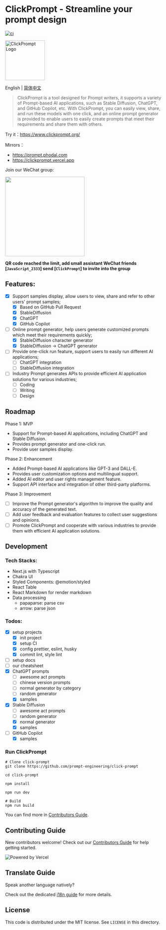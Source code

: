# ClickPrompt - Streamline your prompt design

[![ci](https://github.com/prompt-engineering/click-prompt/actions/workflows/ci.yaml/badge.svg)](https://github.com/prompt-engineering/click-prompt/actions/workflows/ci.yaml)

<img src="src/assets/clickprompt-logo.svg" width='128' height='128' alt='ClickPrompt Logo' />

English | [简体中文](./README.zh-CN.md)

> ClickPrompt is a tool designed for Prompt writers, it supports a variety of Prompt-based AI applications, such as Stable Diffusion, ChatGPT, and GitHub Copilot, etc.
> With ClickPrompt, you can easily view, share, and run these models with one click, and an online prompt generator is provided to enable users to easily create prompts that meet their requirements and share them with others.

Try it：https://www.clickprompt.org/

Mirrors：

- https://prompt.phodal.com
- https://clickprompt.vercel.app

Join our WeChat group:

<img src="./public/wechat.jpg" width='256' height='auto' />

**QR code reached the limit, add small assistant WeChat friends [`JavaScript_2333`] send [`ClickPrompt`] to invite into the group**

## Features:

- [x] Support samples display, allow users to view, share and refer to other users' prompt samples;
  - [x] Based on GitHub Pull Request
  - [x] StableDiffusion
  - [x] ChatGPT
  - [x] GitHub Copilot
- [ ] Online prompt generator, help users generate customized prompts which meet their requirements quickly;
  - [x] StableDiffusion character generator
  - [x] StableDiffusion -> ChatGPT generator
- [ ] Provide one-click run feature, support users to easily run different AI applications;
  - [ ] ChatGPT integration
  - [ ] StableDiffusion integration
- [ ] Industry Prompt generates APIs to provide efficient AI application solutions for various industries;
  - [ ] Coding
  - [ ] Writing
  - [ ] Design

## Roadmap

Phase 1: MVP

- Support for Prompt-based AI applications, including ChatGPT and Stable Diffusion.
- Provides prompt generator and one-click run.
- Provide user samples display.

Phase 2: Enhancement

- Added Prompt-based AI applications like GPT-3 and DALL-E.
- Provides user customization options and multilingual support.
- Added AI editor and user rights management feature.
- Support API interface and integration of other third-party platforms.

Phase 3: Improvement

- [ ] Improve the Prompt generator's algorithm to improve the quality and accuracy of the generated text.
- [ ] Add user feedback and evaluation features to collect user suggestions and opinions.
- [ ] Promote ClickPrompt and cooperate with various industries to provide them with efficient AI application solutions.

## Development

### Tech Stacks:

- Next.js with Typescript
- Chakra UI
- Styled Components: @emotion/styled
- React Table
- React Markdown for render markdown
- Data processing
  - papaparse: parse csv
  - arrow: parse json

### Todos:

- [x] setup projects
  - [x] init project
  - [x] setup CI
  - [x] config prettier, eslint, husky
  - [x] commit lint, style lint
- [ ] setup docs
- [ ] our cheatsheet
- [x] ChatGPT prompts
  - [ ] awesome act prompts
  - [ ] chinese version prompts
  - [ ] normal generator by category
  - [ ] random generator
  - [x] samples
- [x] Stable Diffusion
  - [ ] awesome act prompts
  - [ ] random generator
  - [x] normal generator
  - [x] samples
- [ ] GitHub Copilot
  - [x] samples

### Run ClickPrompt

```shell
# Clone click-prompt
git clone https://github.com/prompt-engineering/click-prompt

cd click-prompt

npm install

npm run dev

# Build
npm run build
```

You can find more in [Contributors Guide](./CONTRIBUTING.md).

## Contributing Guide
New contributors welcome! Check out our [Contributors Guide](./CONTRIBUTING.md) for help getting started.

![Powered by Vercel](https://images.ctfassets.net/e5382hct74si/78Olo8EZRdUlcDUFQvnzG7/fa4cdb6dc04c40fceac194134788a0e2/1618983297-powered-by-vercel.svg)

## Translate Guide

Speak another language natively?

Check out the dedicated [i18n guide](./TRANSLATING.md) for more details.

## License

This code is distributed under the MIT license. See `LICENSE` in this directory.
